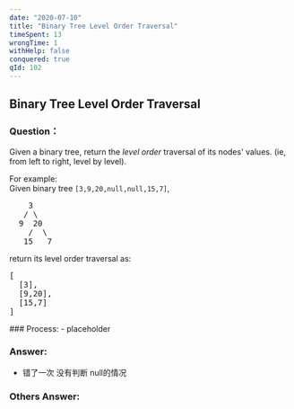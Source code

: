 ```yaml
---
date: "2020-07-10"
title: "Binary Tree Level Order Traversal"
timeSpent: 13
wrongTime: 1
withHelp: false
conquered: true
qId: 102
---
```


## Binary Tree Level Order Traversal

### Question：

<p>Given a binary tree, return the <i>level order</i> traversal of its nodes' values. (ie, from left to right, level by level).</p>

<p>
For example:<br />
Given binary tree <code>[3,9,20,null,null,15,7]</code>,<br />
<pre>
    3
   / \
  9  20
    /  \
   15   7
</pre>
</p>
<p>
return its level order traversal as:<br />
<pre>
[
  [3],
  [9,20],
  [15,7]
]
</pre>
</p>
### Process:
- placeholder

### Answer:
* 错了一次 没有判断 null的情况

### Others Answer:

